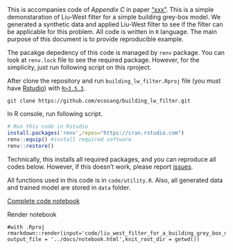 
## 

This is accompanies code of *Appendix C* in paper
[“xxx”](https://dx.doi.org/). This is a simple demonstaration of
Liu-West filter for a simple building grey-box model. We generated a
synthetic data and applied Liu-West filter to see if the filter can be
applicable for this problem. All code is written in `R` language. The
main purpose of this document is to provide reproducible example.

The pacakge depedency of this code is managed by `renv` package. You can
look at `renv.lock` file to see the required package. However, for the
simplicity, just run following script on this rproject.

After clone the repository and run `building_lw_filter.Rproj` file (you
must have [Rstudio](https://rstudio.com/products/rstudio/)) with
[`R>3.5.3`](https://www.r-project.org/).

    git clone https://github.com/ecosang/building_lw_filter.git

In R console, run following script.

``` r
# Run this code in Rstudio
install.packages('renv',repos="https://cran.rstudio.com")
renv::equip() #install required software
renv::restore()
```

Technically, this installs all required packages, and you can reproduce
all codes below. However, if this doesn’t work, please report
[issues](https://github.com/ecosang/building_lw_filter/issues).

All functions used in this code is in `code/utility.R`. Also, all
generated data and trained model are stored in `data` folder.


[Complete code notebook](https://ecosang.github.io/building_lw_filter/filter.html)

Render notebook

```{r}
#with .Rproj
rmarkdown::render(input='code/liu_west_filter_for_a_building_grey_box_model.Rmd', 
output_file = '../docs/notebook.html',knit_root_dir = getwd())
```
